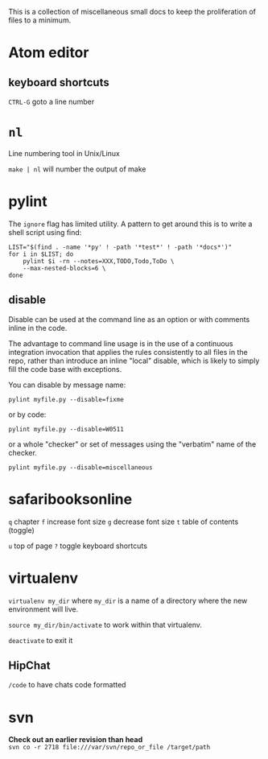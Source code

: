 This is a collection of miscellaneous small docs to keep the proliferation of files to a minimum.

# Atom editor

## keyboard shortcuts

`CTRL-G` goto a line number

# `nl`

Line numbering tool in Unix/Linux

`make | nl` will number the output of make

# pylint

The `ignore` flag has limited utility. A pattern to get around this is to write a shell script using find:

```
LIST="$(find . -name '*py' ! -path '*test*' ! -path '*docs*')"
for i in $LIST; do
    pylint $i -rn --notes=XXX,TODO,Todo,ToDo \
    --max-nested-blocks=6 \
done
```

## disable

Disable can be used at the command line as an option or with comments inline in the code.

The advantage to command line usage is in the use of a continuous integration invocation that applies the rules consistently to all files in the repo, rather than introduce an inline "local" disable, which is likely to simply fill the code base with exceptions.

You can disable by message name:

`pylint myfile.py --disable=fixme`

or by code:

`pylint myfile.py --disable=W0511`

or a whole "checker" or set of messages using the "verbatim" name of the checker.

`pylint myfile.py --disable=miscellaneous`

# safaribooksonline

`q` chapter
`f` increase font size
`g` decrease font size
`t` table of contents (toggle)

`u` top of page
`?` toggle keyboard shortcuts

# virtualenv

`virtualenv my_dir` where `my_dir` is a name of a directory where the new environment will live.

`source my_dir/bin/activate` to work within that virtualenv.

`deactivate` to exit it

## HipChat

`/code` to have chats code formatted

# svn  

**Check out an earlier revision than head**  
`svn co -r 2718 file:///var/svn/repo_or_file /target/path`
